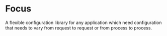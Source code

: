 # Focus
A flexible configuration library for any  application which need configuration that needs to vary from request to request or from process to process.

